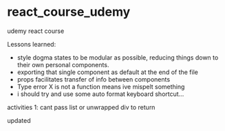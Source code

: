 # react_course_udemy
udemy react course

Lessons learned:
- style dogma states to be modular as possible, reducing things down to their own personal components.
- exporting that single component as default at the end of the file
- props facilitates transfer of info between components
- Type error X is not a function means ive mispelt something 
- i should try and use some auto format keyboard shortcut...

activities 1: cant pass list or unwrapped div to return

updated
